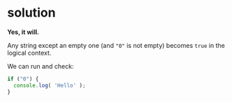 # solution

**Yes, it will.**

Any string except an empty one \(and `"0"` is not empty\) becomes `true` in the logical context.

We can run and check:

```javascript
if ("0") {
  console.log( 'Hello' );
}
```

